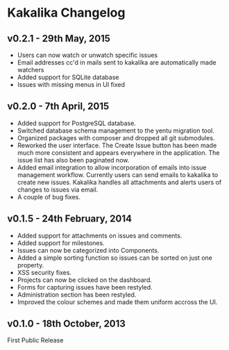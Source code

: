 Kakalika Changelog
===================

v0.2.1 - 29th May, 2015
-----------------------
- Users can now watch or unwatch specific issues
- Email addresses cc'd in mails sent to kakalika are automatically made watchers
- Added support for SQLite database
- Issues with missing menus in UI fixed

v0.2.0 - 7th April, 2015
------------------------
- Added support for PostgreSQL database.
- Switched database schema management to the yentu migration tool.
- Organized packages with composer and dropped all git submodules.
- Reworked the user interface. The Create Issue button has been made much more
  consistent and appears everywhere in the application. The issue list has
  also been paginated now.
- Added email integration to allow incorporation of emails into issue management
  workflow. Currently users can send emails to kakalika to create new issues.
  Kakalika handles all attachments and alerts users of changes to issues via
  email.
- A couple of bug fixes.

v0.1.5 - 24th February, 2014
---------------------------
- Added support for attachments on issues and comments.
- Added support for milestones.
- Issues can now be categorized into Components.
- Added a simple sorting function so issues can be sorted on just one property.
- XSS security fixes.
- Projects can now be clicked on the dashboard.
- Forms for capturing issues have been restyled.
- Administration section has been restyled.
- Improved the colour schemes and made them uniform accross the UI. 


v0.1.0 - 18th October, 2013 
---------------------------
First Public Release
